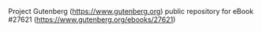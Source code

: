 Project Gutenberg (https://www.gutenberg.org) public repository for eBook #27621 (https://www.gutenberg.org/ebooks/27621)

